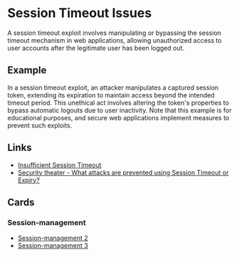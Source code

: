 # Session Timeout Issues
A session timeout exploit involves manipulating or bypassing the session timeout mechanism in web applications, allowing unauthorized access to user accounts after the legitimate user has been logged out.

## Example
In a session timeout exploit, an attacker manipulates a captured session token, extending its expiration to maintain access beyond the intended timeout period. This unethical act involves altering the token's properties to bypass automatic logouts due to user inactivity. Note that this example is for educational purposes, and secure web applications implement measures to prevent such exploits.

## Links
- [Insufficient Session Timeout](https://cqr.company/web-vulnerabilities/insufficient-session-timeout/)
- [Security theater - What attacks are prevented using Session Timeout or Expiry?](https://security.stackexchange.com/questions/224199/what-attacks-are-prevented-using-session-timeout-or-expiry)

## Cards
### Session-management
- [Session-management 2](/session-management/SM2)
- [Session-management 3](/session-management/SM3)
